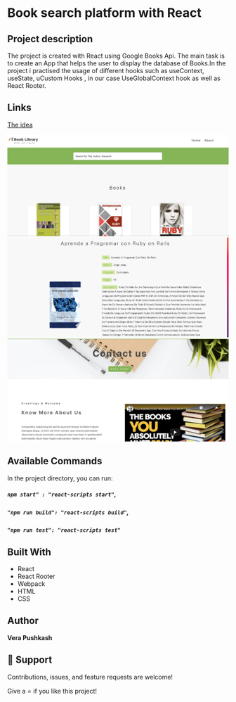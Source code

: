 # Book search platform with React

## Project description
The project is created with React using Google Books Api. The main task is to create an App that helps the user to display the database of Books.In the project i practised the usage of different hooks such as useContext, useState, uCustom Hooks
, in our case UseGlobalContext hook as well as React Rooter. 
## Links
[The idea ](http://preview.themeforest.net/item/book-store-library-online-book-store/full_screen_preview/21369136?clickthrough_id=1420858803&redirect_back=true&ref=Digital_Square)

![Home page](https://github.com/barcelo2/Books-Api-React/blob/main/src/components/scr1.png "Home page")
![Book´s page](https://github.com/barcelo2/Books-Api-React/blob/main/src/components/scr2.png "Book´s page")
![About page](https://github.com/barcelo2/Books-Api-React/blob/main/src/components/scr3.png "About page")


## Available Commands

In the project directory, you can run:

##### `npm start" : "react-scripts start"`,

##### `"npm run build": "react-scripts build"`,


##### `"npm run test": "react-scripts test"`


## Built With

- React
- React Rooter
- Webpack
- HTML 
- CSS

## Author

**Vera Pushkash**

## 🤝 Support

Contributions, issues, and feature requests are welcome!

Give a ⭐️ if you like this project!

